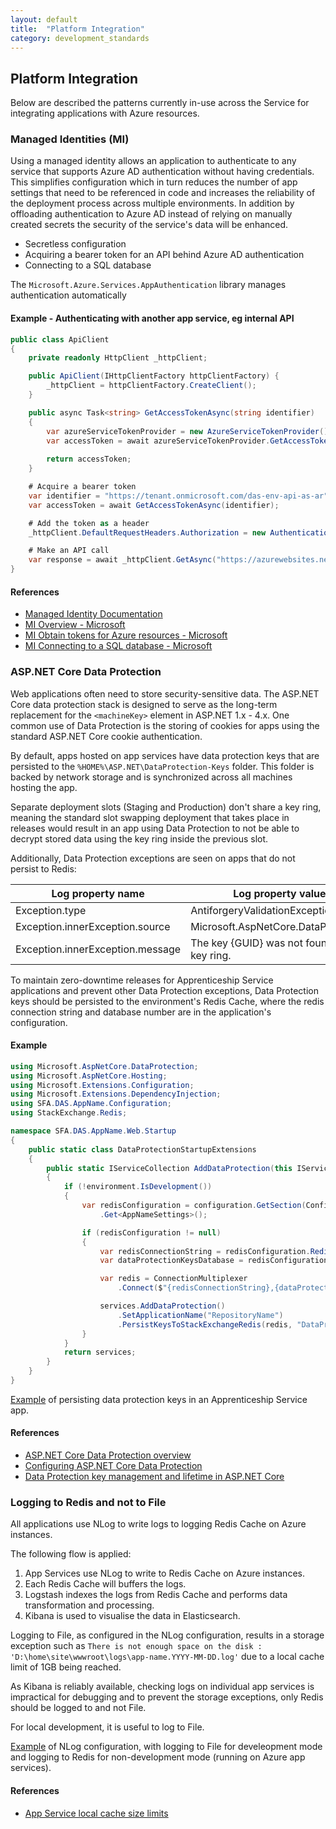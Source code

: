 ```yaml
---
layout: default
title:  "Platform Integration"
category: development_standards
---
```


## Platform Integration

Below are described the patterns currently in-use across the Service for integrating applications with Azure resources.

### Managed Identities (MI)

Using a managed identity allows an application to authenticate to any service that supports Azure AD authentication without having credentials.  This simplifies configuration which in turn reduces the number of app settings that need to be referenced in code and increases the reliability of the deployment process across multiple environments.  In addition by offloading authentication to Azure AD instead of relying on manually created secrets the security of the service's data will be enhanced.

* Secretless configuration
* Acquiring a bearer token for an API behind Azure AD authentication
* Connecting to a SQL database

The ```Microsoft.Azure.Services.AppAuthentication``` library manages authentication automatically

#### Example - Authenticating with another app service, eg internal API

```csharp
public class ApiClient
{
    private readonly HttpClient _httpClient;

    public ApiClient(IHttpClientFactory httpClientFactory) {
        _httpClient = httpClientFactory.CreateClient();
    }

    public async Task<string> GetAccessTokenAsync(string identifier)
    {
        var azureServiceTokenProvider = new AzureServiceTokenProvider();
        var accessToken = await azureServiceTokenProvider.GetAccessTokenAsync(identifier);
        
        return accessToken;
    }

    # Acquire a bearer token
    var identifier = "https://tenant.onmicrosoft.com/das-env-api-as-ar" # IdentifierUri of Azure AD App registration
    var accessToken = await GetAccessTokenAsync(identifier);

    # Add the token as a header
    _httpClient.DefaultRequestHeaders.Authorization = new AuthenticationHeaderValue("Bearer", accessToken);

    # Make an API call
    var response = await _httpClient.GetAsync("https://azurewebsites.net/resource/resourceid");
}
```

#### References

* [Managed Identity Documentation](https://docs.microsoft.com/en-us/azure/active-directory/managed-identities-azure-resources/)
* [MI Overview - Microsoft](https://docs.microsoft.com/en-us/azure/active-directory/managed-identities-azure-resources/overview)
* [MI Obtain tokens for Azure resources - Microsoft](https://docs.microsoft.com/en-us/azure/app-service/overview-managed-identity?tabs=dotnet#asal)
* [MI Connecting to a SQL database - Microsoft](https://docs.microsoft.com/en-us/azure/app-service/app-service-web-tutorial-connect-msi)

### ASP.NET Core Data Protection

Web applications often need to store security-sensitive data. The ASP.NET Core data protection stack is designed to serve as the long-term replacement for the `<machineKey>` element in ASP.NET 1.x - 4.x. One common use of Data Protection is the storing of cookies for apps using the standard ASP.NET Core cookie authentication.

By default, apps hosted on app services have data protection keys that are persisted to the `%HOME%\ASP.NET\DataProtection-Keys` folder. This folder is backed by network storage and is synchronized across all machines hosting the app.

Separate deployment slots (Staging and Production) don't share a key ring, meaning the standard slot swapping deployment that takes place in releases would result in an app using Data Protection to not be able to decrypt stored data using the key ring inside the previous slot.

Additionally, Data Protection exceptions are seen on apps that do not persist to Redis:

| Log property name | Log property value  |
|---|---|
| Exception.type   | AntiforgeryValidationException  |
| Exception.innerException.source  | Microsoft.AspNetCore.DataProtection  |
| Exception.innerException.message  | The key {GUID} was not found in the key ring.  |


To maintain zero-downtime releases for Apprenticeship Service applications and prevent other Data Protection exceptions, Data Protection keys should be persisted to the environment's Redis Cache, where the redis connection string and database number are in the application's configuration.

#### Example

```csharp
using Microsoft.AspNetCore.DataProtection;
using Microsoft.AspNetCore.Hosting;
using Microsoft.Extensions.Configuration;
using Microsoft.Extensions.DependencyInjection;
using SFA.DAS.AppName.Configuration;
using StackExchange.Redis;

namespace SFA.DAS.AppName.Web.Startup
{
    public static class DataProtectionStartupExtensions
    {
        public static IServiceCollection AddDataProtection(this IServiceCollection services, IConfiguration configuration, IHostingEnvironment environment)
        {
            if (!environment.IsDevelopment())
            {
                var redisConfiguration = configuration.GetSection(ConfigurationKeys.ConnectionStrings)
                    .Get<AppNameSettings>();

                if (redisConfiguration != null)
                {
                    var redisConnectionString = redisConfiguration.RedisConnectionString;
                    var dataProtectionKeysDatabase = redisConfiguration.DataProtectionKeysDatabase;

                    var redis = ConnectionMultiplexer
                        .Connect($"{redisConnectionString},{dataProtectionKeysDatabase}");

                    services.AddDataProtection()
                        .SetApplicationName("RepositoryName")
                        .PersistKeysToStackExchangeRedis(redis, "DataProtection-Keys");
                }
            }
            return services;
        }
    }
}
```

[Example](https://github.com/SkillsFundingAgency/das-employercommitments-v2/pull/137/files) of persisting data protection keys in an Apprenticeship Service app.

#### References

* [ASP.NET Core Data Protection overview](https://docs.microsoft.com/en-us/aspnet/core/security/data-protection/introduction?view=aspnetcore-5.0)
* [Configuring ASP.NET Core Data Protection](https://docs.microsoft.com/en-us/aspnet/core/security/data-protection/configuration/overview?view=aspnetcore-3.1)
* [Data Protection key management and lifetime in ASP.NET Core](https://docs.microsoft.com/en-us/aspnet/core/security/data-protection/configuration/default-settings?view=aspnetcore-3.1)

### Logging to Redis and not to File

All applications use NLog to write logs to logging Redis Cache on Azure instances.

The following flow is applied:

1. App Services use NLog to write to Redis Cache on Azure instances.
1. Each Redis Cache will buffers the logs.
1. Logstash indexes the logs from Redis Cache and performs data transformation and processing.
1. Kibana is used to visualise the data in Elasticsearch.

Logging to File, as configured in the NLog configuration, results in a storage exception such as `There is not enough space on the disk : 'D:\home\site\wwwroot\logs\app-name.YYYY-MM-DD.log'` due to a local cache limit of 1GB being reached.

As Kibana is reliably available, checking logs on individual app services is impractical for debugging and to prevent the storage exceptions, only Redis should be logged to and not File.

For local development, it is useful to log to File.

[Example](https://github.com/SkillsFundingAgency/das-providercommitments/pull/176/files) of NLog configuration, with logging to File for develeopment mode and logging to Redis for non-development mode (running on Azure app services).

#### References

* [App Service local cache size limits](https://docs.microsoft.com/en-us/azure/app-service/overview-local-cache#how-the-local-cache-changes-the-behavior-of-app-service)
